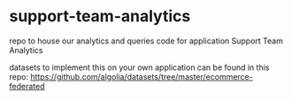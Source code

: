 # support-team-analytics
repo to house our analytics and queries code for application Support Team Analytics

datasets to implement this on your own application can be found in this repo: https://github.com/algolia/datasets/tree/master/ecommerce-federated
